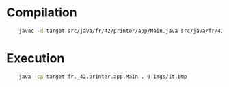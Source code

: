 # Compilation

```bash
    javac -d target src/java/fr/42/printer/app/Main.java src/java/fr/42/printer/logic/BMPReader.java src/java/fr/42/printer/logic/ImageConverter.java
```

# Execution

```bash
    java -cp target fr._42.printer.app.Main . 0 imgs/it.bmp
```